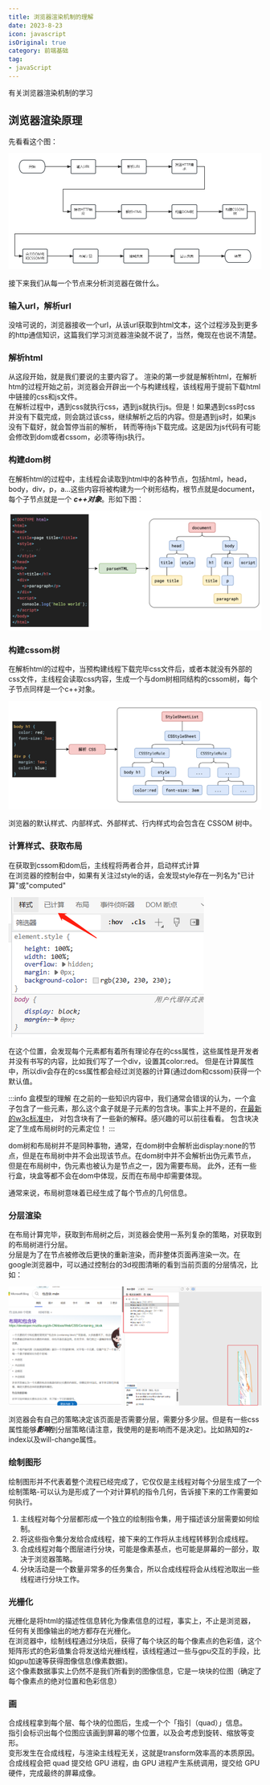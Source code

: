 ```yaml
---
title: 浏览器渲染机制的理解
date: 2023-8-23
icon: javascript
isOriginal: true
category: 前端基础
tag:
- javaScript
---
```


有关浏览器渲染机制的学习

<!-- more -->

## 浏览器渲染原理
先看看这个图： 

![渲染原理](/learn/渲染流程.png)

接下来我们从每一个节点来分析浏览器在做什么。

### 输入url，解析url
没啥可说的，浏览器接收一个url，从该url获取到html文本，这个过程涉及到更多的http通信知识，这篇我们学习浏览器渲染就不说了，当然，俺现在也说不清楚。

### 解析html
从这段开始，就是我们要说的主要内容了。
渲染的第一步就是解析html，在解析htm的过程开始之前，浏览器会开辟出一个与构建线程，该线程用于提前下载html中链接的css和js文件。  
在解析过程中，遇到css就执行css，遇到js就执行js。但是！如果遇到css时css并没有下载完成，则会跳过该css，继续解析之后的内容。但是遇到js时，如果js没有下载好，就会暂停当前的解析，
转而等待js下载完成。这是因为js代码有可能会修改到dom或者cssom，必须等待js执行。
### 构建dom树
在解析html的过程中，主线程会读取到html中的各种节点，包括html，head，body，div，p，a...这些内容将被构建为一个树形结构，根节点就是document，每个子节点就是一个 ***c++对象***。形如下图：  

![dom树结构](/learn/domTree.png)

### 构建cssom树
在解析html的过程中，当预构建线程下载完毕css文件后，或者本就没有外部的css文件，主线程会读取css内容，生成一个与dom树相同结构的cssom树，每个子节点同样是一个c++对象。  

![cssom树结构](/learn/cssomTree.png)  

浏览器的默认样式、内部样式、外部样式、行内样式均会包含在 CSSOM 树中。

### 计算样式、获取布局
在获取到cssom和dom后，主线程将两者合并，启动样式计算  
在浏览器的控制台中，如果有关注过style的话，会发现style存在一列名为"已计算"或"computed"  

![计算属性](/learn/浏览器计算属性.png)

在这个位置，会发现每个元素都有着所有理论存在的css属性，这些属性是开发者并没有书写的内容，比如我们写了一个div，设置其color:red。
但是在计算属性中，所以div会存在的css属性都会经过浏览器的计算(通过dom和cssom)获得一个默认值。

:::info 盒模型的理解
在之前的一些知识内容中，我们通常会错误的认为，一个盒子包含了一些元素，那么这个盒子就是子元素的包含块。事实上并不是的，[在最新的w3c标准中](https://developer.mozilla.org/zh-CN/docs/Web/CSS/Containing_block)，
对包含块有了一些新的解释。感兴趣的可以前往看看。
包含块决定了生成布局树时的元素定位！
:::

dom树和布局树并不是同种事物，通常，在dom树中会解析出display:none的节点，但是在布局树中并不会出现该节点。在dom树中并不会解析出伪元素节点，但是在布局树中，伪元素也被认为是节点之一，因为需要布局。
此外，还有一些行盒，块盒等都不会在dom中体现，反而在布局中却需要体现。

通常来说，布局树意味着已经生成了每个节点的几何信息。

### 分层渲染
在布局计算完毕，获取到布局树之后，浏览器会使用一系列复杂的策略，对获取到的布局树进行分层。  
分层是为了在节点被修改后更快的重新渲染，而非整体页面再渲染一次。在google浏览器中，可以通过控制台的3d视图清晰的看到当前页面的分层情况，比如：  

![分层](/learn/分层结构.png)

浏览器会有自己的策略决定该页面是否需要分层，需要分多少层。但是有一些css属性能够***影响***到分层策略(请注意，我使用的是影响而不是决定)。比如熟知的z-index以及will-change属性。

### 绘制图形
绘制图形并不代表着整个流程已经完成了，它仅仅是主线程对每个分层生成了一个绘制策略-可以认为是形成了一个对计算机的指令几何，告诉接下来的工作需要如何执行。  
1. 主线程对每个分层都形成一个独立的绘制指令集，用于描述该分层需要如何绘制。
2. 将这些指令集分发给合成线程，接下来的工作将从主线程转移到合成线程。
3. 合成线程对每个图层进行分块，可能是像素基点，也可能是屏幕的一部分，取决于浏览器策略。
4. 分块活动是一个数量非常多的任务集合，所以合成线程将会从线程池取出一些线程进行分块工作。

### 光栅化
光栅化是将html的描述性信息转化为像素信息的过程，事实上，不止是浏览器，任何有关图像输出的地方都存在光栅化。  
在浏览器中，绘制线程通过分块后，获得了每个块区的每个像素点的色彩值，这个矩阵形式的色彩值集合将发送给光栅线程，该线程通过一些与gpu交互的手段，比如gpu加速等获得图像信息(像素数据)。  
这个像素数据事实上仍然不是我们所看到的图像信息，它是一块块的位图（确定了每个像素点的绝对位置和色彩信息）

### 画
合成线程拿到每个层、每个块的位图后，生成一个个「指引（quad）」信息。  
指引会标识出每个位图应该画到屏幕的哪个位置，以及会考虑到旋转、缩放等变形。  
变形发生在合成线程，与渲染主线程无关，这就是transform效率高的本质原因。  
合成线程会把 quad 提交给 GPU 进程，由 GPU 进程产生系统调用，提交给 GPU 硬件，完成最终的屏幕成像。